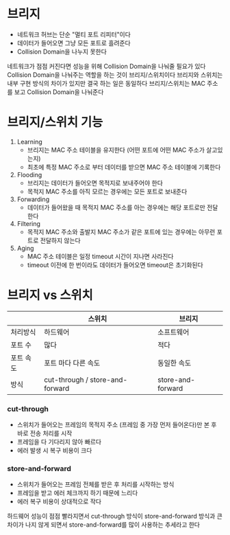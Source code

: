# 브리지
* 네트워크 허브는 단순 "멀티 포트 리피터"이다
* 데이터가 들어오면 그냥 모든 포트로 흘려준다
* Collision Domain을 나누지 못한다

네트워크가 점점 커진다면 성능을 위해 Collision Domain을 나눠줄 필요가 있다
Collision Domain을 나눠주는 역할을 하는 것이 브리지/스위치이다
브리지와 스위치는 내부 구현 방식의 차이가 있지만 결국 하는 일은 동일하다
브리지/스위치는 MAC 주소를 보고 Collision Domain을 나눠준다

# 브리지/스위치 기능
1. Learning
	* 브리지는 MAC 주소 테이블을 유지한다 (어떤 포트에 어떤 MAC 주소가 살고있는지)
	* 최초에 특정 MAC 주소로 부터 데이터를 받으면 MAC 주소 테이블에 기록한다
2. Flooding
	* 브리지는 데이터가 들어오면 목적지로 보내주어야 한다
	* 목적지 MAC 주소를 아직 모르는 경우에는 모든 포트로 보내준다
3. Forwarding
	* 데이터가 들어왔을 때 목적지 MAC 주소를 아는 경우에는 해당 포트로만 전달한다
4. Filtering
	* 목적지 MAC 주소와 출발지 MAC 주소가 같은 포트에 있는 경우에는 아무런 포트로 전달하지 않는다
5. Aging
	* MAC 주소 테이블은 일정 timeout 시간이 지나면 사라진다
	* timeout 이전에 한 번이라도 데이터가 들어오면 timeout은 초기화된다

# 브리지 vs 스위치
|       | 스위치                             | 브리지               |
| ----- | ------------------------------- | ----------------- |
| 처리방식  | 하드웨어                            | 소프트웨어             |
| 포트 수  | 많다                              | 적다                |
| 포트 속도 | 포트 마다 다른 속도                     | 동일한 속도            |
| 방식    | cut-through / store-and-forward | store-and-forward |
### cut-through
* 스위치가 들어오는 프레임의 목적지 주소 (프레임 중 가장 먼저 들어온다)만 본 후 바로 전송 처리를 시작
* 프레임을 다 기다리지 않아 빠르다
* 에러 발생 시 복구 비용이 크다
### store-and-forward
* 스위치가 들어오는 프레임 전체를 받은 후 처리를 시작하는 방식
* 프레임을 받고 에러 체크까지 하기 때문에 느리다
* 에러 복구 비용이 상대적으로 작다

하드웨어 성능이 점점 빨라지면서 cut-through 방식이 store-and-forward 방식과 큰 차이가 나지 않게 되면서 store-and-forward를 많이 사용하는 추세라고 한다

